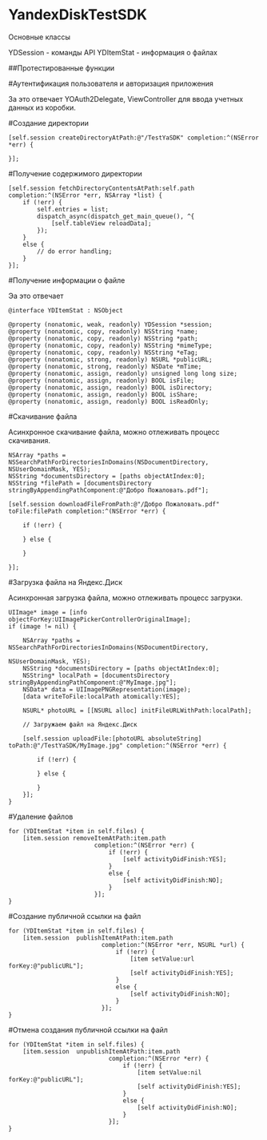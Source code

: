 # YandexDiskTestSDK

Основные классы 

YDSession - команды API
YDItemStat - информация о файлах

##Протестированные функции

#Аутентификация пользователя и авторизация приложения

За это отвечает YOAuth2Delegate, ViewController для ввода учетных данных из коробки.

#Создание директории

```
[self.session createDirectoryAtPath:@"/TestYaSDK" completion:^(NSError *err) {

}];
```

#Получение содержимого директории

```
[self.session fetchDirectoryContentsAtPath:self.path completion:^(NSError *err, NSArray *list) {
    if (!err) {
        self.entries = list;
        dispatch_async(dispatch_get_main_queue(), ^{
            [self.tableView reloadData];
        });
    }
    else {
        // do error handling;
    }
}];
```

#Получение информации о файле

Эа это отвечает 
```
@interface YDItemStat : NSObject

@property (nonatomic, weak, readonly) YDSession *session;
@property (nonatomic, copy, readonly) NSString *name;
@property (nonatomic, copy, readonly) NSString *path;
@property (nonatomic, copy, readonly) NSString *mimeType;
@property (nonatomic, copy, readonly) NSString *eTag;
@property (nonatomic, strong, readonly) NSURL *publicURL;
@property (nonatomic, strong, readonly) NSDate *mTime;
@property (nonatomic, assign, readonly) unsigned long long size;
@property (nonatomic, assign, readonly) BOOL isFile;
@property (nonatomic, assign, readonly) BOOL isDirectory;
@property (nonatomic, assign, readonly) BOOL isShare;
@property (nonatomic, assign, readonly) BOOL isReadOnly;
```

#Скачивание файла

Асинхронное скачивание файла, можно отлеживать процесс скачивания.

```
NSArray *paths = NSSearchPathForDirectoriesInDomains(NSDocumentDirectory, NSUserDomainMask, YES);
NSString *documentsDirectory = [paths objectAtIndex:0];
NSString *filePath = [documentsDirectory stringByAppendingPathComponent:@"Добро Пожаловать.pdf"];

[self.session downloadFileFromPath:@"/Добро Пожаловать.pdf" toFile:filePath completion:^(NSError *err) {

    if (!err) {

    } else {

    }

}];
```

#Загрузка файла на Яндекс.Диск

Асинхронная загрузка файла, можно отлеживать процесс загрузки.

```
UIImage* image = [info objectForKey:UIImagePickerControllerOriginalImage];
if (image != nil) {
    
    NSArray *paths = NSSearchPathForDirectoriesInDomains(NSDocumentDirectory,
                                                         NSUserDomainMask, YES);
    NSString *documentsDirectory = [paths objectAtIndex:0];
    NSString* localPath = [documentsDirectory stringByAppendingPathComponent:@"MyImage.jpg"];
    NSData* data = UIImagePNGRepresentation(image);
    [data writeToFile:localPath atomically:YES];
    
    NSURL* photoURL = [[NSURL alloc] initFileURLWithPath:localPath];
    
    // Загружаем файл на Яндекс.Диск
    
    [self.session uploadFile:[photoURL absoluteString] toPath:@"/TestYaSDK/MyImage.jpg" completion:^(NSError *err) {
        
        if (!err) {
            
        } else {
            
        }
    }];
}
```

#Удаление файлов

```
for (YDItemStat *item in self.files) {
    [item.session removeItemAtPath:item.path
                        completion:^(NSError *err) {
                            if (!err) {
                                [self activityDidFinish:YES];
                            }
                            else {
                                [self activityDidFinish:NO];
                            }
                        }];
}
```

#Создание публичной ссылки на файл

```
for (YDItemStat *item in self.files) {
    [item.session  publishItemAtPath:item.path
                          completion:^(NSError *err, NSURL *url) {
                              if (!err) {
                                  [item setValue:url forKey:@"publicURL"];
                                  [self activityDidFinish:YES];
                              }
                              else {
                                  [self activityDidFinish:NO];
                              }
                          }];
}
```

#Отмена создания публичной ссылки на файл

```
for (YDItemStat *item in self.files) {
    [item.session  unpublishItemAtPath:item.path
                            completion:^(NSError *err) {
                                if (!err) {
                                    [item setValue:nil forKey:@"publicURL"];
                                    [self activityDidFinish:YES];
                                }
                                else {
                                    [self activityDidFinish:NO];
                                }
                            }];
}
```